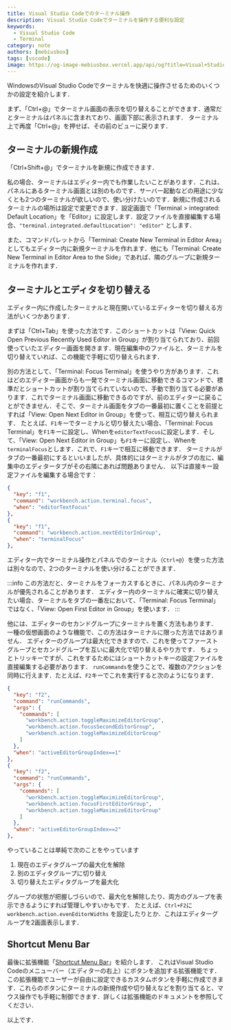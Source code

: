 ```yaml
---
title: Visual Studio Codeでのターミナル操作
description: Visual Studio Codeでターミナルを操作する便利な設定
keywords:
  - Visual Studio Code
  - Terminal
category: note
authors: [mebiusbox]
tags: [vscode]
image: https://og-image-mebiusbox.vercel.app/api/og?title=Visual+Studio+Code%e3%81%a7%e3%81%ae%e3%82%bf%e3%83%bc%e3%83%9f%e3%83%8a%e3%83%ab%e6%93%8d%e4%bd%9c&subtitle=Visual+Studio+Code%e3%81%a7%e3%82%bf%e3%83%bc%e3%83%9f%e3%83%8a%e3%83%ab%e3%82%92%e6%93%8d%e4%bd%9c%e3%81%99%e3%82%8b%e4%be%bf%e5%88%a9%e3%81%aa%e8%a8%ad%e5%ae%9a&date=2024%2F08%2F30&tags=vscode
---
```


WindowsのVisual Studio Codeでターミナルを快適に操作させるためのいくつかの設定を紹介します．

<!-- truncate -->

まず、「Ctrl+@」でターミナル画面の表示を切り替えることができます．通常だとターミナルはパネルに含まれており、画面下部に表示されます．
ターミナル上で再度「Ctrl+@」を押せば、その前のビューに戻ります．

## ターミナルの新規作成

「Ctrl+Shift+@」でターミナルを新規に作成できます．

私の場合、ターミナルはエディター内でも作業したいことがあります．これは、パネルにあるターミナル画面とは別のものです．サーバー起動などの用途に少なくとも2つのターミナルが欲しいので、使い分けたいのです．新規に作成されるターミナルの場所は設定で変更できます．設定画面で「Terminal > integrated: Default Location」を「Editor」に設定します．設定ファイルを直接編集する場合、`"terminal.integrated.defaultLocation": "editor"` とします．

また、コマンドパレットから「Terminal: Create New Terminal in Editor Area」としてもエディター内に新規ターミナルを作れます．他にも「Terminal: Create New Terminal in Editor Area to the Side」であれば、隣のグループに新規ターミナルを作れます．

## ターミナルとエディタを切り替える

エディター内に作成したターミナルと現在開いているエディターを切り替える方法がいくつかあります．

まずは「Ctrl+Tab」を使った方法です．このショートカットは「View: Quick Open Previous Recently Used Editor in Group」が割り当てられており、前回使っていたエディター画面を開きます．現在編集中のファイルと、ターミナルを切り替えていれば、この機能で手軽に切り替えられます．

別の方法として、「Terminal: Focus Terminal」を使うやり方があります．これはどのエディター画面からも一発でターミナル画面に移動できるコマンドで、標準だとショートカットが割り当てられていないので、手動で割り当てる必要があります．これでターミナル画面に移動できるのですが、前のエディターに戻ることができません．そこで、ターミナル画面をタブの一番最初に置くことを前提とすれば「View: Open Next Editor in Group」を使って、相互に切り替えられます．
たとえば、`F1`キーでターミナルと切り替えたい場合、「Terminal: Focus Terminal」を`F1`キーに設定し、Whenを`editorTextFocus`に設定します．そして、「View: Open Next Editor in Group」も`F1`キーに設定し、Whenを`terminalFocus`とします．これで、`F1`キーで相互に移動できます．
ターミナルがタブの一番最初にするといいましたが、具体的にはターミナルがタブの左に、編集中のエディタータブがその右隣にあれば問題ありません．
以下は直接キー設定ファイルを編集する場合です：

```json
{
  "key": "f1",
  "command": "workbench.action.terminal.focus",
  "when": "editorTextFocus"
},
{
  "key": "f1",
  "command": "workbench.action.nextEditorInGroup",
  "when": "terminalFocus"
},
```

エディター内でターミナル操作とパネルでのターミナル（`Ctrl+@`）を使った方法は別々なので、2つのターミナルを使い分けることができます．

:::info
この方法だと、ターミナルをフォーカスするときに、パネル内のターミナルが優先されることがあります．
エディター内のターミナルに確実に切り替えたい場合、ターミナルをタブの一番左において、「Terminal: Focus Terminal」ではなく、「View: Open First Editor in Group」を使います．
:::

他には、エディターのセカンドグループにターミナルを置く方法もあります．
一種の仮想画面のような機能で、この方法はターミナルに限った方法ではありません．
エディターのグループは最大化できますので、これを使ってファーストグループとセカンドグループを互いに最大化で切り替えるやり方です．
ちょっとトリッキーですが、これをするためにはショートカットキーの設定ファイルを直接編集する必要があります．
`runCommands`を使うことで、複数のアクションを同時に行えます．たとえば、`F2`キーでこれを実行すると次のようになります．

```json
{
  "key": "f2",
  "command": "runCommands",
  "args": {
    "commands": [
      "workbench.action.toggleMaximizeEditorGroup",
      "workbench.action.focusSecondEditorGroup",
      "workbench.action.toggleMaximizeEditorGroup"
    ]
  },
  "when": "activeEditorGroupIndex==1"
},
{
  "key": "f2",
  "command": "runCommands",
  "args": {
    "commands": [
      "workbench.action.toggleMaximizeEditorGroup",
      "workbench.action.focusFirstEditorGroup",
      "workbench.action.toggleMaximizeEditorGroup"
    ]
  },
  "when": "activeEditorGroupIndex==2"
},
```

やっていることは単純で次のことをやっています

1. 現在のエディタグループの最大化を解除
1. 別のエディタグループに切り替え
1. 切り替えたエディタグループを最大化

グループの状態が把握しづらいので、最大化を解除したり、両方のグループを表示できるようにすれば管理しやすいかもです．
たとえば、`Ctrl+F2`に `workbench.action.evenEditorWidths` を設定したりとか．これはエディターグループを2画面表示します．

## Shortcut Menu Bar

最後に拡張機能「[Shortcut Menu Bar](https://marketplace.visualstudio.com/items?itemName=jerrygoyal.shortcut-menu-bar)」を紹介します．
これはVisual Studio Codeのメニューバー（エディターの右上）にボタンを追加する拡張機能です．
この拡張機能でユーザーが自由に設定できるカスタムボタンを手軽に作成できます．これらのボタンにターミナルの新規作成や切り替えなどを割り当てると、マウス操作でも手軽に制御できます．詳しくは拡張機能のドキュメントを参照してください．

以上です．
